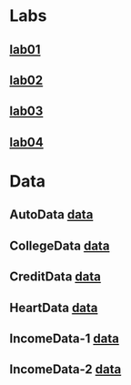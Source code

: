 

# Labs
## [lab01](lab01.Rmd)
## [lab02](lab02.Rmd)
## [lab03](lab03.Rmd)
## [lab04](lab04.Rmd)
# Data
## AutoData [data](data/Auto.data) 
## CollegeData [data](data/College.csv) 
## CreditData [data](data/Credit.csv) 
## HeartData [data](data/Heart.csv) 
## IncomeData-1 [data](data/Income1.csv) 
## IncomeData-2 [data](data/Income2.csv) 




